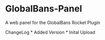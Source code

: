 # GlobalBans-Panel
A web panel for the GlobalBans Rocket Plugin

ChangeLog
	* Added Version
	* Inital Upload